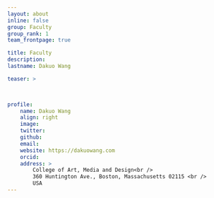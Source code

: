 ```yaml
---
layout: about
inline: false
group: Faculty
group_rank: 1
team_frontpage: true

title: Faculty
description: 
lastname: Dakuo Wang

teaser: >
    


profile:
    name: Dakuo Wang
    align: right
    image: 
    twitter: 
    github: 
    email: 
    website: https://dakuowang.com
    orcid: 
    address: >
        College of Art, Media and Design<br />
        360 Huntington Ave., Boston, Massachusetts 02115 <br />
        USA
---
```



